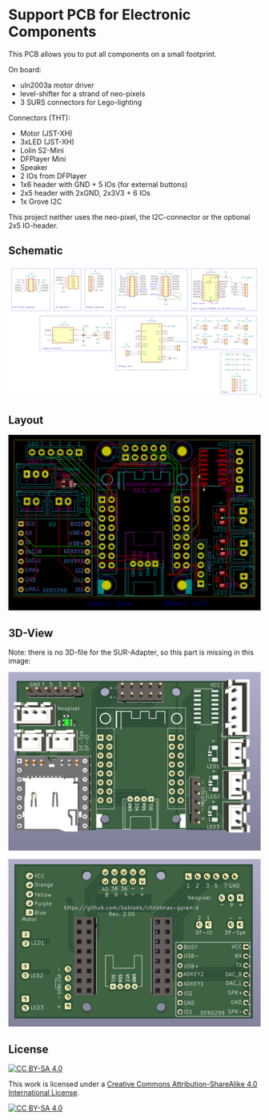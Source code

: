 Support PCB for Electronic Components
=====================================

This PCB allows you to put all components on a small footprint.

On board:

  - uln2003a motor driver
  - level-shifter for a strand of neo-pixels
  - 3 SURS connectors for Lego-lighting

Connectors (THT):

  - Motor (JST-XH)
  - 3xLED (JST-XH)
  - Lolin S2-Mini
  - DFPlayer Mini
  - Speaker
  - 2 IOs from DFPlayer
  - 1x6 header with GND + 5 IOs (for external buttons)
  - 2x5 header with 2xGND, 2x3V3 + 6 IOs
  - 1x Grove I2C

This project neither uses the neo-pixel, the I2C-connector or the
optional 2x5 IO-header.


Schematic
---------

![](../pcb/schematic.png)


Layout
------

![](../pcb/pcb-layout.png)


3D-View
-------

Note: there is no 3D-file for the SUR-Adapter, so this part
is missing in this image:

![](../pcb/pcb-3D-top.png)

![](../pcb/pcb-3D-bot.png)


License
-------

[![CC BY-SA 4.0][cc-by-sa-shield]][cc-by-sa]

This work is licensed under a
[Creative Commons Attribution-ShareAlike 4.0 International
License][cc-by-sa].

[![CC BY-SA 4.0][cc-by-sa-image]][cc-by-sa]

[cc-by-sa]: http://creativecommons.org/licenses/by-sa/4.0/
[cc-by-sa-image]: https://licensebuttons.net/l/by-sa/4.0/88x31.png
[cc-by-sa-shield]:
https://img.shields.io/badge/License-CC%20BY--SA%204.0-lightgrey.svg
